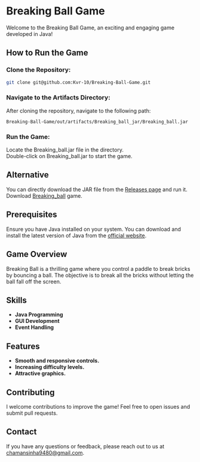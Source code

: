 # **Breaking Ball Game**

Welcome to the Breaking Ball Game, an exciting and engaging game developed in Java!

## How to Run the Game

### Clone the Repository:
```bash
git clone git@github.com:Kvr-10/Breaking-Ball-Game.git
```
### Navigate to the Artifacts Directory:
After cloning the repository, navigate to the following path:
```
Breaking-Ball-Game/out/artifacts/Breaking_ball_jar/Breaking_ball.jar
```
### Run the Game:
Locate the Breaking_ball.jar file in the directory.   
Double-click on Breaking_ball.jar to start the game.

## Alternative
You can directly download the JAR file from the [Releases page](https://github.com/Kvr-10/Breaking-Ball-Game/releases/latest) and run it.  
Download [Breaking_ball](https://github.com/Kvr-10/Breaking-Ball-Game/releases/download/v1.0.0/Breaking_ball.jar) game.

## Prerequisites
Ensure you have Java installed on your system. You can download and install the latest version of Java from the [official website](https://www.java.com/en/).

## Game Overview
Breaking Ball is a thrilling game where you control a paddle to break bricks by bouncing a ball. The objective is to break all the bricks without letting the ball fall off the screen.

## Skills
- **Java Programming**  
- **GUI Development**  
- **Event Handling**  

## Features
 - **Smooth and responsive controls.**  
 - **Increasing difficulty levels.**  
 - **Attractive graphics.** 

## Contributing
I welcome contributions to improve the game! Feel free to open issues and submit pull requests.

## Contact
If you have any questions or feedback, please reach out to us at chamansinha9480@gmail.com.
